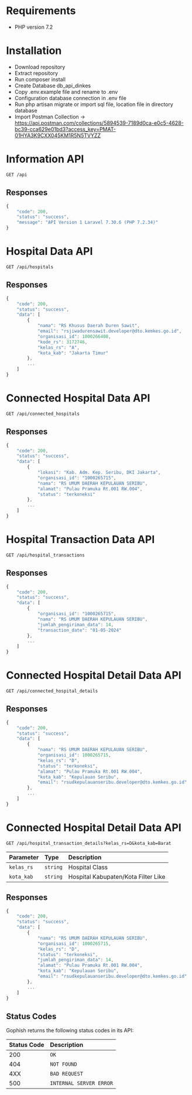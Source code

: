 # Requirements
- PHP version 7.2

# Installation

- Download repository
- Extract repository
- Run composer install
- Create Database db_api_dinkes
- Copy .env.example file and rename to .env
- Configuration database connection in .env file
- Run php artisan migrate or import sql file, location file in directory database
- Import Postman Collection -> https://api.postman.com/collections/5894539-7189d0ca-e0c5-4628-bc39-cca629e01bd3?access_key=PMAT-01HYA3K9CXX045KM1R5N5TVYZZ

# Information API
```http
GET /api
```

## Responses
```javascript
{
    "code": 200,
    "status": "success",
    "message": "API Version 1 Laravel 7.30.6 (PHP 7.2.34)"
}
```

# Hospital Data API
```http
GET /api/hospitals
```

## Responses
```javascript
{
    "code": 200,
    "status": "success",
    "data": [
        {
            "nama": "RS Khusus Daerah Duren Sawit",
            "email": "rsjiwadurensawit.developer@dto.kemkes.go.id",
            "organisasi_id": 1000266408,
            "kode_rs": 3172746,
            "kelas_rs": "A",
            "kota_kab": "Jakarta Timur"
        },
        ...
    ]
}
```

# Connected Hospital Data API
```http
GET /api/connected_hospitals
```

## Responses
```javascript
{
    "code": 200,
    "status": "success",
    "data": [
        {
            "lokasi": "Kab. Adm. Kep. Seribu, DKI Jakarta",
            "organisasi_id": "1000265715",
            "nama": "RS UMUM DAERAH KEPULAUAN SERIBU",
            "alamat": "Pulau Pramuka Rt.001 RW.004",
            "status": "terkoneksi"
        },
        ...
    ]
}
```

# Hospital Transaction Data API
```http
GET /api/hospital_transactions
```

## Responses
```javascript
{
    "code": 200,
    "status": "success",
    "data": [
        {
            "organisasi_id": "1000265715",
            "nama": "RS UMUM DAERAH KEPULAUAN SERIBU",
            "jumlah_pengiriman_data": 14,
            "transaction_date": "01-05-2024"
        },
        ...
    ]
}
```

# Connected Hospital Detail Data API
```http
GET /api/connected_hospital_details
```

## Responses
```javascript
{
    "code": 200,
    "status": "success",
    "data": [
        {
            "nama": "RS UMUM DAERAH KEPULAUAN SERIBU",
            "organisasi_id": 1000265715,
            "kelas_rs": "D",
            "status": "terkoneksi",
            "alamat": "Pulau Pramuka Rt.001 RW.004",
            "kota_kab": "Kepulauan Seribu",
            "email": "rsudkepulauanseribu.developer@dto.kemkes.go.id"
        },
        ...
    ]
}
```

# Connected Hospital Detail Data API
```http
GET /api/hospital_transaction_details?kelas_rs=D&kota_kab=Barat
```

| Parameter | Type | Description |
| :--- | :--- | :--- |
| `kelas_rs` | `string` | Hospital Class |
| `kota_kab` | `string` | Hospital Kabupaten/Kota Filter Like |

## Responses
```javascript
{
    "code": 200,
    "status": "success",
    "data": [
        {
            "nama": "RS UMUM DAERAH KEPULAUAN SERIBU",
            "organisasi_id": 1000265715,
            "kelas_rs": "D",
            "status": "terkoneksi",
            "jumlah_pengiriman_data": 14,
            "alamat": "Pulau Pramuka Rt.001 RW.004",
            "kota_kab": "Kepulauan Seribu",
            "email": "rsudkepulauanseribu.developer@dto.kemkes.go.id"
        },
        ...
    ]
}
```

## Status Codes

Gophish returns the following status codes in its API:

| Status Code | Description |
| :--- | :--- |
| 200 | `OK` |
| 404 | `NOT FOUND` |
| 4XX | `BAD REQUEST` |
| 500 | `INTERNAL SERVER ERROR` |
